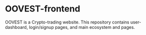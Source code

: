 # OOVEST-frontend
OOVEST is a Crypto-trading website. This repository contains user-dashboard, login/signup pages, and main ecosystem and pages.
